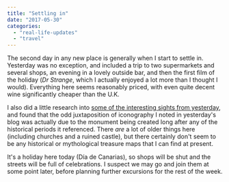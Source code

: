 ```yaml
---
title: "Settling in"
date: "2017-05-30"
categories: 
  - "real-life-updates"
  - "travel"
---
```


The second day in any new place is generally when I start to settle in. Yesterday was no exception, and included a trip to two supermarkets and several shops, an evening in a lovely outside bar, and then the first film of the holiday (_Dr Strange_, which I actually enjoyed a lot more than I thought I would). Everything here seems reasonably priced, with even quite decent wine significantly cheaper than the U.K.

I also did a little research into [some of the interesting sights from yesterday](https://twitter.com/teknostatik/status/868902703614840832), and found that the odd juxtaposition of iconography I noted in yesterday's blog was actually due to the monument being created long after any of the historical periods it referenced. There _are_ a lot of older things here (including churches and a ruined castle), but there certainly don't seem to be any historical or mythological treasure maps that I can find at present.

It's a holiday here today (Día de Canarias), so shops will be shut and the streets will be full of celebrations. I suspect we may go and join them at some point later, before planning further excursions for the rest of the week.

